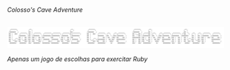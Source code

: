 ###### Colosso's Cave Adventure



![Colosso's Cave Adventure](https://github.com/CaioMadeira/ColossosCaveAdventure/blob/master/logo.JPG)

_Apenas um jogo de escolhas para exercitar Ruby_
